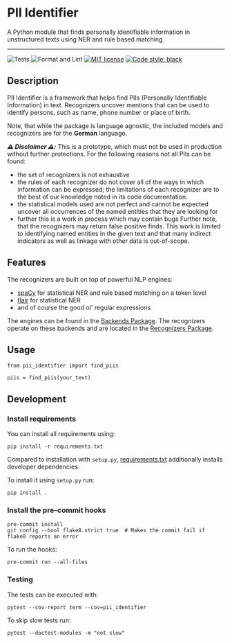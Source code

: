 # PII Identifier

A Python module that finds personally identifiable information in unstructured texts using NER and rule based matching.

---

![Tests](https://github.com/openredact/pii-identifier/workflows/Tests/badge.svg?branch=master)
![Format and Lint](https://github.com/openredact/pii-identifier/workflows/Format%20and%20Lint/badge.svg?branch=master)
[![MIT license](https://img.shields.io/badge/license-MIT-brightgreen.svg)](http://opensource.org/licenses/MIT)
[![Code style: black](https://img.shields.io/badge/code%20style-black-000000.svg?style=flat-square)](https://github.com/ambv/black)

## Description

PII Identifier is a framework that helps find PIIs (Personally Identifiable Information) in text. Recognizers uncover
mentions that can be used to identify persons, such as name, phone number or place of birth.

Note, that while the package is language agnostic, the included models and recognizers are for the **German** language.

_**:warning: Disclaimer :warning::**_ This is a prototype, which must not be used in production without further protections. For
the following reasons not all PIIs can be found:
- the set of recognizers is not exhaustive
- the rules of each recognizer do not cover all of the ways in which information can be expressed; the limitations of
each recognizer are to the best of our knowledge noted in its code documentation.
- the statistical models used are not perfect and cannot be expected uncover all occurrences of the named entities that
they are looking for
- further this is a work in process which may contain bugs
Further note, that the recognizers may return false positive finds. This work is limited to identifying named
entities in the given text and that many indirect indicators as well as linkage with other data is out-of-scope.


## Features

The recognizers are built on top of powerful NLP engines:
- [spaCy](https://github.com/explosion/spaCy) for statistical NER and rule based matching on a token level
- [flair](https://github.com/flairNLP/flair) for statistical NER
- and of course the good ol' regular expressions

The engines can be found in the [Backends Package](pii_identifier/backends). The recognizers operate on these backends
and are located in the [Recognizers Package](pii_identifier/recognizers).

## Usage

```
from pii_identifier import find_piis

piis = find_piis(your_text)
```

## Development

### Install requirements

You can install all requirements using:

```
pip install -r requirements.txt
```

Compared to installation with `setup.py`, [requirements.txt](requirements.txt) additionally installs developer dependencies.

To install it using `setup.py` run:

```
pip install .
```

### Install the pre-commit hooks

```
pre-commit install
git config --bool flake8.strict true  # Makes the commit fail if flake8 reports an error
```

To run the hooks:
```
pre-commit run --all-files
```

### Testing

The tests can be executed with:
```
pytest --cov-report term --cov=pii_identifier
```

To skip slow tests run:
```
pytest --doctest-modules -m "not slow"
```
